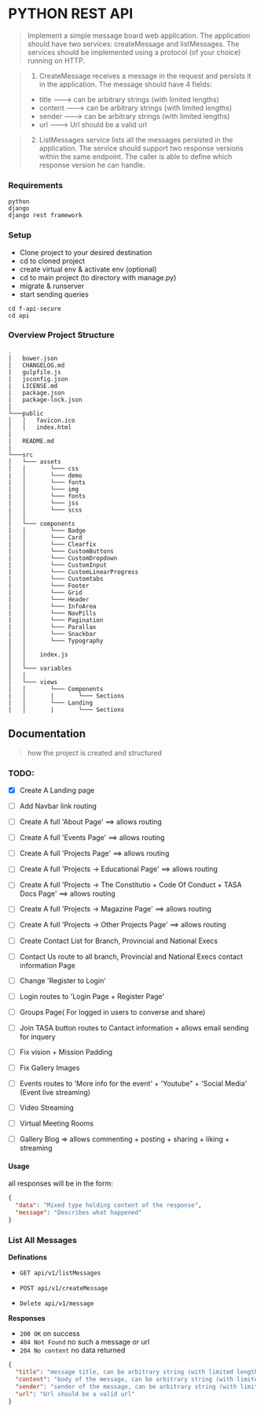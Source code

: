 # PYTHON REST API
> Implement a simple message board web application. The application should have two services: createMessage
and listMessages. The services should be implemented using a protocol (of your choice) running on HTTP.

> 1. CreateMessage receives a message in the request and persists it in the application. The message should have 4 fields: 
> - title     ---> can be arbitrary strings (with limited lengths)
> - content   ---> can be arbitrary strings (with limited lengths)
> - sender    ---> can be arbitrary strings (with limited lengths)
> - url       ---> Url should be a valid url

> 2. ListMessages service lists all the messages persisted in the application. The service should support two response versions within the same endpoint. The caller is able to define which response version he can handle.

### Requirements
``` 
python
django
django rest framework
```

### Setup
- Clone project to your desired destination 
- cd to cloned project
- create virtual env & activate env (optional)
- cd to main project (to directory with manage.py)
- migrate & runserver
- start sending queries 
```
cd f-api-secure
cd api

```

### Overview Project Structure
```
.
│   bower.json
|   CHANGELOG.md
|   gulpfile.js
|   jsconfig.json
|   LICENSE.md
|   package.json
|   package-lock.json
|
└───public
│   │   favicon.ico
│   │   index.html
|
|   README.md
|
└───src
│   └─── assets
|   │       └─── css
|   │       └─── demo
|   │       └─── fonts
|   │       └─── img
|   │       └─── fonts
|   │       └─── jss
|   │       └─── scss
│   │
│   └─── components
|   │       └─── Badge
|   │       └─── Card
|   │       └─── Clearfix
|   │       └─── CustomButtons
|   │       └─── CustomDropdown
|   │       └─── CustomInput
|   │       └─── CustomLinearProgress
|   │       └─── Customtabs
|   │       └─── Footer
|   │       └─── Grid
|   │       └─── Header
|   │       └─── InfoArea
|   │       └─── NavPills
|   │       └─── Pagination
|   │       └─── Parallax
|   │       └─── Snackbar
|   │       └─── Typography
│   │       
│   │    index.js
│   │       
│   └─── variables
│   │
│   └─── views
|   │       └─── Components
|   │       |       └─── Sections
|   │       └─── Landing
|   │       |       └─── Sections
```


## Documentation 
> how the project is created and structured


### TODO:

- [x] Create A Landing page
- [ ] Add Navbar link routing
- [ ] Create A full 'About Page' ==> allows routing
- [ ] Create A full 'Events Page' ==> allows routing
- [ ] Create A full 'Projects Page' ==> allows routing
- [ ] Create A full 'Projects ->  Educational Page' ==> allows routing
- [ ] Create A full 'Projects ->  The Constitutio + Code Of Conduct + TASA Docs Page' ==> allows routing
- [ ] Create A full 'Projects ->  Magazine Page' ==> allows routing
- [ ] Create A full 'Projects ->  Other Projects Page' ==> allows routing
- [ ] Create Contact List for Branch, Provincial and National Execs
- [ ] Contact Us route to all branch, Provincial and National Execs contact information Page
- [ ] Change 'Register to Login'
- [ ] Login routes to 'Login Page + Register Page'
- [ ] Groups Page( For logged in users to converse and share)
- [ ] Join TASA button routes to Cantact information + allows email sending for inquery
- [ ] Fix vision + Mission Padding
- [ ] Fix Gallery Images
- [ ] Events routes to 'More info for the event' + 'Youtube" + 'Social Media' (Event live streaming)
- [ ] Video Streaming
- [ ] Virtual Meeting Rooms
- [ ] Gallery Blog => allows commenting + posting + sharing + liking + streaming


#### Usage

all responses will be in the form:

```json
{
  "data": "Mixed type holding content of the response",
  "message": "Describes what happened"
}
```
### List All Messages
**Definations**

- `GET api/v1/listMessages`

- `POST api/v1/createMessage`

- `Delete api/v1/message`

**Responses**
 - `200 OK` on success
 - `404 Not Found` no such a message or url
 - `204 No content` no data returned

```json
{
  "title": "message title, can be arbitrary string (with limited lengths)",
  "content": "body of the message, can be arbitrary string (with limited lengths)",
  "sender": "sender of the message, can be arbitrary string (with limited lengths)",
  "url": "Url should be a valid url"
}
```
